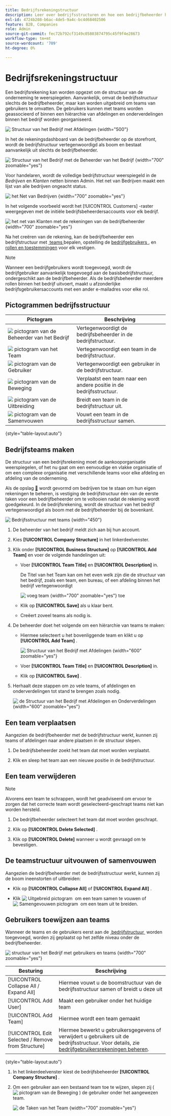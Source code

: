 ```yaml
---
title: Bedrijfsrekeningstructuur
description: Leer over bedrijfsstructuren en hoe een bedrijfbeheerder het kan bepalen om hun bedrijfswerkschema's en beleid te steunen.
exl-id: 4724b208-b6ac-4de5-9a4c-bc4d68402506
feature: B2B, Companies
role: Admin
source-git-commit: fec72b792cf3149c05803874795c45f9f4e28673
workflow-type: tm+mt
source-wordcount: '709'
ht-degree: 0%

---
```


# Bedrijfsrekeningstructuur

Een bedrijfsrekening kan worden opgezet om de structuur van de onderneming te weerspiegelen. Aanvankelijk, omvat de bedrijfsstructuur slechts de bedrijfbeheerder, maar kan worden uitgebreid om teams van gebruikers te omvatten. De gebruikers kunnen met teams worden geassocieerd of binnen een hiërarchie van afdelingen en onderverdelingen binnen het bedrijf worden georganiseerd.

![&#x200B; Structuur van het Bedrijf met Afdelingen &#x200B;](./assets/company-structure-diagram.svg){width="500"}

In het de rekeningsdashboard van de bedrijfbeheerder op de storefront, wordt de bedrijfstructuur vertegenwoordigd als boom en bestaat aanvankelijk uit slechts de bedrijfbeheerder.

![&#x200B; Structuur van het Bedrijf met de Beheerder van het Bedrijf &#x200B;](./assets/company-structure-tree-admin.png){width="700" zoomable="yes"}

Voor handelaren, wordt de volledige bedrijfstructuur weerspiegeld in de _Bedrijven_ en _Klanten_ netten binnen Admin. Het net van Bedrijven maakt een lijst van alle bedrijven ongeacht status.

![&#x200B; het Net van Bedrijven &#x200B;](./assets/companies-grid.png){width="700" zoomable="yes"}

In het volgende voorbeeld wordt het [!UICONTROL Customers] -raster weergegeven met de initiële bedrijfsbeheerdersaccounts voor elk bedrijf.

![&#x200B; het net van Klanten met de rekeningen van de bedrijfbeheerder &#x200B;](./assets/company-admin-user-account.png){width="700" zoomable="yes"}

Na het creëren van de rekening, kan de bedrijfbeheerder een bedrijfstructuur met [&#x200B; teams &#x200B;](account-company-structure.md) bepalen, opstelling de [&#x200B; bedrijfgebruikers &#x200B;](account-company-users.md), en [&#x200B; rollen en toestemmingen &#x200B;](account-company-roles-permissions.md) voor elk vestigen.

>[!NOTE]
>
>Wanneer een bedrijfgebruikers wordt toegevoegd, wordt de bedrijfgebruiker aanvankelijk toegevoegd aan de basisbedrijfstructuur, ondergeschikt aan de bedrijfbeheerder. Als de bedrijfsbeheerder meerdere rollen binnen het bedrijf uitvoert, maakt u afzonderlijke bedrijfsgebruikersaccounts met een ander e-mailadres voor elke rol.

## Pictogrammen bedrijfsstructuur

| Pictogram | Beschrijving |
| ---- | ----------------- |
| ![&#x200B; pictogram van de Beheerder van het Bedrijf &#x200B;](./assets/company-icon-admin.png) | Vertegenwoordigt de bedrijfsbeheerder in de bedrijfstructuur. |
| ![&#x200B; pictogram van het Team &#x200B;](./assets/company-icon-team.png) | Vertegenwoordigt een team in de bedrijfstructuur. |
| ![&#x200B; pictogram van de Gebruiker &#x200B;](./assets/company-icon-user.png) | Vertegenwoordigt een gebruiker in de bedrijfstructuur. |
| ![&#x200B; pictogram van de Beweging &#x200B;](./assets/company-icon-move.png) | Verplaatst een team naar een andere positie in de bedrijfsstructuur. |
| ![&#x200B; pictogram van de Uitbreiding &#x200B;](./assets/company-icon-expand.png) | Breidt een team in de bedrijfstructuur uit. |
| ![&#x200B; pictogram van de Samenvouwen &#x200B;](./assets/company-icon-collapse.png) | Vouwt een team in de bedrijfsstructuur samen. |

{style="table-layout:auto"}

## Bedrijfsteams maken

De structuur van een bedrijfsrekening moet de aankooporganisatie weerspiegelen, of het nu gaat om een eenvoudige en vlakke organisatie of om een complexe organisatie met verschillende teams voor elke afdeling en afdeling van de onderneming.

Als de opslag [&#128279;](enable-basic-features.md) wordt gevormd om bedrijven toe te staan om hun eigen rekeningen te beheren, is vestiging de bedrijfstructuur één van de eerste taken voor een bedrijfbeheerder om te voltooien nadat de rekening wordt goedgekeurd. In de bedrijfsrekening, wordt de structuur van het bedrijf vertegenwoordigd als boom met de bedrijfbeheerder bij de bovenkant.

![&#x200B; Bedrijfsstructuur met teams &#x200B;](./assets/company-structure-teams-diagram.svg){width="450"}

1. De beheerder van het bedrijf meldt zich aan bij hun account.

1. Kies **[!UICONTROL Company Structure]** in het linkerdeelvenster.

1. Klik onder **[!UICONTROL Business Structure]** op **[!UICONTROL Add Team]** en voer de volgende handelingen uit:

   - Voer **[!UICONTROL Team Title]** en **[!UICONTROL Description]** in.

     De Titel van het Team kan om het even welk zijn die de structuur van het bedrijf, zoals een team, een bureau, of een afdeling binnen het bedrijf vertegenwoordigt

     ![&#x200B; voeg team &#x200B;](./assets/company-structure-add-team.png){width="700" zoomable="yes"} toe

   - Klik op **[!UICONTROL Save]** als u klaar bent.

   - Creëert zoveel teams als nodig is.

1. De beheerder doet het volgende om een hiërarchie van teams te maken:

   - Hiermee selecteert u het bovenliggende team en klikt u op **[!UICONTROL Add Team]** .

     ![&#x200B; Structuur van het Bedrijf met Afdelingen &#x200B;](./assets/company-structure-northwest-division.png){width="600" zoomable="yes"}

   - Voer **[!UICONTROL Team Title]** en **[!UICONTROL Description]** in.

   - Klik op **[!UICONTROL Save]** .

1. Herhaalt deze stappen om zo vele teams, of afdelingen en onderverdelingen tot stand te brengen zoals nodig.

   ![&#x200B; de Structuur van het Bedrijf met Afdelingen en Onderverdelingen &#x200B;](./assets/company-structure-divisions.png){width="600" zoomable="yes"}

## Een team verplaatsen

Aangezien de bedrijfbeheerder met de bedrijfstructuur werkt, kunnen zij teams of afdelingen naar andere plaatsen in de structuur slepen.

1. De bedrijfsbeheerder zoekt het team dat moet worden verplaatst.

1. Klik en sleep het team aan een nieuwe positie in de bedrijfstructuur.

## Een team verwijderen

>[!NOTE]
>
>Alvorens een team te schrappen, wordt het geadviseerd om ervoor te zorgen dat het correcte team wordt geselecteerd-geschrapt teams niet kan worden hersteld.

1. De bedrijfbeheerder selecteert het team dat moet worden geschrapt.

1. Klik op **[!UICONTROL Delete Selected]** .

1. Klik op **[!UICONTROL Delete]** wanneer u wordt gevraagd om te bevestigen.

## De teamstructuur uitvouwen of samenvouwen

Aangezien de bedrijfbeheerder met de bedrijfsstructuur werkt, kunnen zij de boom ineenstorten of uitbreiden:

- Klik op **[!UICONTROL Collapse All]** of **[!UICONTROL Expand All]** .

- Klik ![&#x200B; Uitgebreid pictogram &#x200B;](../assets/icon-display-collapse.png) om een team samen te vouwen of ![&#x200B; Samengevouwen pictogram &#x200B;](../assets/icon-display-expand.png) om een team uit te breiden.

## Gebruikers toewijzen aan teams

Wanneer de teams en de gebruikers eerst aan de [&#x200B; bedrijfstructuur &#x200B;](account-company-structure.md) worden toegevoegd, worden zij geplaatst op het zelfde niveau onder de bedrijfbeheerder.

![&#x200B; structuur van het Bedrijf met gebruikers en teams &#x200B;](./assets/company-users-added.png){width="700" zoomable="yes"}

| Besturing | Beschrijving |
|--- |--- |
| [!UICONTROL Collapse All / Expand All] | Hiermee vouwt u de boomstructuur van de bedrijfsstructuur samen of breidt u deze uit |
| [!UICONTROL Add User] | Maakt een gebruiker onder het huidige team |
| [!UICONTROL Add Team] | Hiermee wordt een team gemaakt |
| [!UICONTROL Edit Selected / Remove from Structure] | Hiermee bewerkt u gebruikersgegevens of verwijdert u gebruikers uit de bedrijfsstructuur. Voor details, zie [&#x200B; bedrijfgebruikersrekeningen beheren &#x200B;](account-company-users.md). |

{style="table-layout:auto"}

1. In het linkerdeelvenster kiest de bedrijfsbeheerder **[!UICONTROL Company Structure]** .

1. Om een gebruiker aan een bestaand team toe te wijzen, slepen zij (![&#x200B; pictogram van de Beweging &#x200B;](../assets/icon-move.png)) de gebruiker onder het aangewezen team.

   ![&#x200B; de Taken van het Team &#x200B;](./assets/company-structure-teams-users-assigned.png){width="700" zoomable="yes"}
